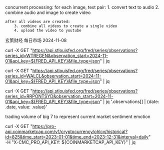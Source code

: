 concurrent processing:
    for each image, text pair:
        1. convert text to audio
        2. combine audio and image to create video
    
    after all videos are created:
        3. combine all videos to create a single video
        4. upload the video to youtube



玄策财经 每日市场 2024-11-08

curl -X GET "https://api.stlouisfed.org/fred/series/observations?series_id=WTREGEN&observation_start=2024-11-01&api_key=${FRED_API_KEY}&file_type=json" | jq

curl -X GET "https://api.stlouisfed.org/fred/series/observations?series_id=WALCL&observation_start=2024-11-01&api_key=${FRED_API_KEY}&file_type=json" | jq

curl -X GET "https://api.stlouisfed.org/fred/series/observations?series_id=RRPONTSYD&observation_start=2024-11-01&api_key=${FRED_API_KEY}&file_type=json" | jq '.observations[] | {date: .date, value: .value}'


trading volume of big 7 to represent current market sentiment emotion


curl -X GET "https://pro-api.coinmarketcap.com/v1/cryptocurrency/ohlcv/historical?id=825&time_start=2023-01-01&time_end=2023-12-31&interval=daily" \
  -H "X-CMC_PRO_API_KEY: ${COINMARKETCAP_API_KEY}" | jq


